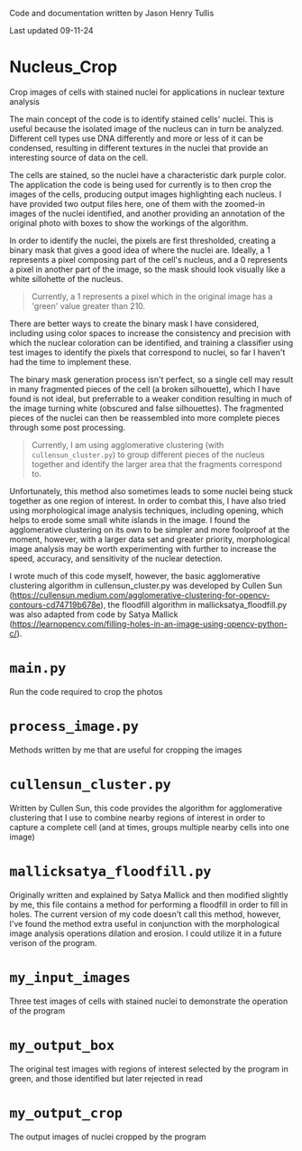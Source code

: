 Code and documentation written by Jason Henry Tullis

Last updated 09-11-24

# Nucleus_Crop

Crop images of cells with stained nuclei for applications in nuclear texture analysis

The main concept of the code is to identify stained cells' nuclei. This is useful because the isolated image of the nucleus can in turn be analyzed. Different cell types use DNA differently and more or less of it can be condensed, resulting in different textures in the nuclei that provide an interesting source of data on the cell.

The cells are stained, so the nuclei have a characteristic dark purple color. The application the code is being used for currently is to then crop the images of the cells, producing output images highlighting each nucleus. I have provided two output files here, one of them with the zoomed-in images of the nuclei identified, and another providing an annotation of the original photo with boxes to show the workings of the algorithm.

In order to identify the nuclei, the pixels are first thresholded, creating a binary mask that gives a good idea of where the nuclei are. Ideally, a 1 represents a pixel composing part of the cell's nucleus, and a 0 represents a pixel in another part of the image, so the mask should look visually like a white sillohette of the nucleus. 

> Currently, a 1 represents a pixel which in the original image has a 'green' value greater than 210.

There are better ways to create the binary mask I have considered, including using color spaces to increase the consistency and precision with which the nuclear coloration can be identified, and training a classifier using test images to identify the pixels that correspond to nuclei, so far I haven't had the time to implement these.

The binary mask generation process isn't perfect, so a single cell may result in many fragmented pieces of the cell (a broken silhouette), which I have found is not ideal, but preferrable to a weaker condition resulting in much of the image turning white (obscured and false silhouettes). The fragmented pieces of the nuclei can then be reassembled into more complete pieces through some post processing.

> Currently, I am using agglomerative clustering (with `cullensun_cluster.py`) to group different pieces of the nucleus together and identify the larger area that the fragments correspond to.

Unfortunately, this method also sometimes leads to some nuclei being stuck together as one region of interest. In order to combat this, I have also tried using morphological image analysis techniques, including opening, which helps to erode some small white islands in the image. I found the agglomerative clustering on its own to be simpler and more foolproof at the moment, however, with a larger data set and greater priority, morphological image analysis may be worth experimenting with further to increase the speed, accuracy, and sensitivity of the nuclear detection.


I wrote much of this code myself, however, the basic agglomerative clustering algorithm in cullensun_cluster.py was developed by Cullen Sun (https://cullensun.medium.com/agglomerative-clustering-for-opencv-contours-cd74719b678e), the floodfill algorithm in mallicksatya_floodfill.py was also adapted from code by Satya Mallick (https://learnopencv.com/filling-holes-in-an-image-using-opencv-python-c/).


# `main.py`
Run the code required to crop the photos

# `process_image.py`
Methods written by me that are useful for cropping the images

# `cullensun_cluster.py`
Written by Cullen Sun, this code provides the algorithm for agglomerative clustering that I use to combine nearby regions of interest in order to capture a complete cell (and at times, groups multiple nearby cells into one image)

# `mallicksatya_floodfill.py`
Originally written and explained by Satya Mallick and then modified slightly by me, this file contains a method for performing a floodfill in order to fill in holes. The current version of my code doesn't call this method, however, I've found the method extra useful in conjunction with the morphological image analysis operations dilation and erosion. I could utilize it in a future verison of the program.

# `my_input_images`
Three test images of cells with stained nuclei to demonstrate the operation of the program

# `my_output_box`
The original test images with regions of interest selected by the program in green, and those identified but later rejected in read

# `my_output_crop`
The output images of nuclei cropped by the program

